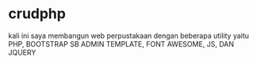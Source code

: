 # crudphp
kali ini saya membangun web perpustakaan dengan beberapa utility yaitu PHP, BOOTSTRAP SB ADMIN TEMPLATE, FONT AWESOME, JS, DAN JQUERY
